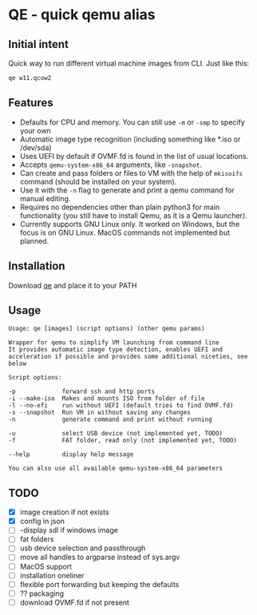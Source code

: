 # QE - quick qemu alias

## Initial intent

Quick way to run different virtual machine images from CLI. Just like this:

```bash
qe w11.qcow2
```

## Features

- Defaults for CPU and memory. You can still use `-m` or `-smp` to specify your own
- Automatic image type recognition (including something like *.iso or /dev/sda)
- Uses UEFI by default if OVMF.fd is found in the list of usual locations.
- Accepts `qemu-system-x86_64` arguments, like `-snapshot`.
- Can create and pass folders or files to VM with the help of `mkisoifs` command (should be installed on your system).
- Use it with the `-n` flag to generate and print a qemu command for manual editing.
- Requires no dependencies other than plain python3 for main functionality (you still have to install Qemu, as it is a Qemu launcher).
- Currently supports GNU Linux only. It worked on Windows, but the focus is on GNU Linux. MacOS commands not implemented but planned.

## Installation

Download [qe](./qe) and place it to your PATH

## Usage

```
Usage: qe [images] (script options) (other qemu params)

Wrapper for qemu to simplify VM launching from command line
It provides automatic image type detection, enables UEFI and acceleration if possible and provides some additional niceties, see below

Script options:

-p             forward ssh and http ports
-i --make-iso  Makes and mounts ISO from folder of file
-l --no-efi    run without UEFI (default tries to find OVMF.fd)
-s --snapshot  Run VM in without saving any changes
-n             generate command and print without running

-u             select USB device (not implemented yet, TODO)
-f             FAT folder, read only (not implemented yet, TODO)

--help         display help message

You can also use all available qemu-system-x86_64 parameters
```

## TODO

- [x] image creation if not exists
- [x] config in json
- [ ] -display sdl if windows image
- [ ] fat folders
- [ ] usb device selection and passthrough
- [ ] move all handles to argparse instead of sys.argv
- [ ] MacOS support
- [ ] installation oneliner
- [ ] flexible port forwarding but keeping the defaults
- [ ] ?? packaging
- [ ] download OVMF.fd if not present
